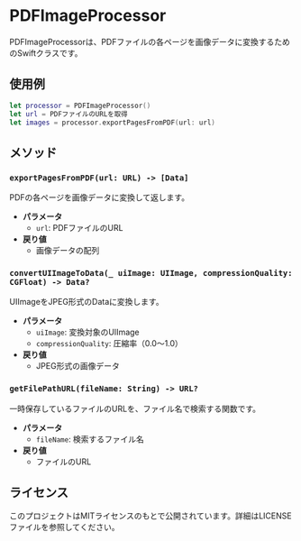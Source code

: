 # PDFImageProcessor

PDFImageProcessorは、PDFファイルの各ページを画像データに変換するためのSwiftクラスです。

## 使用例

```swift
let processor = PDFImageProcessor()
let url = PDFファイルのURLを取得
let images = processor.exportPagesFromPDF(url: url)
```

## メソッド

### `exportPagesFromPDF(url: URL) -> [Data]`

PDFの各ページを画像データに変換して返します。

- **パラメータ**
    - `url`: PDFファイルのURL
- **戻り値**
    - 画像データの配列

### `convertUIImageToData(_ uiImage: UIImage, compressionQuality: CGFloat) -> Data?`

UIImageをJPEG形式のDataに変換します。

- **パラメータ**
    - `uiImage`: 変換対象のUIImage
    - `compressionQuality`: 圧縮率（0.0〜1.0）
- **戻り値**
    - JPEG形式の画像データ

### `getFilePathURL(fileName: String) -> URL?`

一時保存しているファイルのURLを、ファイル名で検索する関数です。

- **パラメータ**
    - `fileName`: 検索するファイル名
- **戻り値**
    - ファイルのURL

## ライセンス

このプロジェクトはMITライセンスのもとで公開されています。詳細はLICENSEファイルを参照してください。
